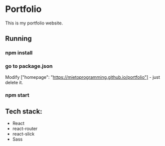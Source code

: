 # Portfolio

This is my portfolio website.

## Running

### npm install

### go to package.json
Modify ["homepage": "https://mietoprogramming.github.io/portfolio"] - just delete it.

### npm start

## Tech stack:

- React
- react-router
- react-slick
- Sass
